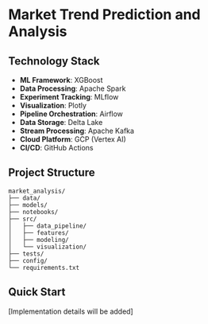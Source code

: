 # Market Trend Prediction and Analysis

## Technology Stack
- **ML Framework**: XGBoost
- **Data Processing**: Apache Spark
- **Experiment Tracking**: MLflow
- **Visualization**: Plotly
- **Pipeline Orchestration**: Airflow
- **Data Storage**: Delta Lake
- **Stream Processing**: Apache Kafka
- **Cloud Platform**: GCP (Vertex AI)
- **CI/CD**: GitHub Actions

## Project Structure
```
market_analysis/
├── data/
├── models/
├── notebooks/
├── src/
│   ├── data_pipeline/
│   ├── features/
│   ├── modeling/
│   └── visualization/
├── tests/
├── config/
└── requirements.txt
```

## Quick Start
[Implementation details will be added] 